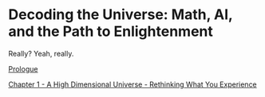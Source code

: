 # Decoding the Universe: Math, AI, and the Path to Enlightenment

Really? Yeah, really.

[Prologue](000-prologue%2FREADME.md)

[Chapter 1 - A High Dimensional Universe - Rethinking What You Experience](001-a-high-dimensional-universe-rethinking-what-you-experience%2FREADME.md)
